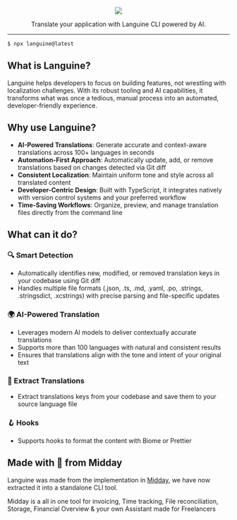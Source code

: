 <p align="center">
  <img src="https://github.com/midday-ai/languine/blob/main/apps/web/src/app/%5Blocale%5D/opengraph-image.png" />
</p>

<p align="center">
  Translate your application with Languine CLI powered by AI.
</p>

---

```bash
$ npx languine@latest
```

## What is Languine?

Languine helps developers to focus on building features, not wrestling with
localization challenges. With its robust tooling and AI capabilities, it
transforms what was once a tedious, manual process into an automated,
developer-friendly experience.

## Why use Languine?

- **AI-Powered Translations**: Generate accurate and context-aware translations
  across 100+ languages in seconds
- **Automation-First Approach**: Automatically update, add, or remove
  translations based on changes detected via Git diff
- **Consistent Localization**: Maintain uniform tone and style across all
  translated content
- **Developer-Centric Design**: Built with TypeScript, it integrates natively
  with version control systems and your preferred workflow
- **Time-Saving Workflows**: Organize, preview, and manage translation files
  directly from the command line

## What can it do?

### 🔍 Smart Detection

- Automatically identifies new, modified, or removed translation keys in your
  codebase using Git diff
- Handles multiple file formats (.json, .ts, .md, .yaml, .po, .strings, .stringsdict, .xcstrings) with precise parsing and
  file-specific updates

### 🌍 AI-Powered Translation

- Leverages modern AI models to deliver contextually accurate translations
- Supports more than 100 languages with natural and consistent results
- Ensures that translations align with the tone and intent of your original text

### 🔑 Extract Translations

- Extract translations keys from your codebase and save them to your source
  language file

### 🪝 Hooks

- Supports hooks to format the content with Biome or Prettier

## Made with 🤍 from Midday

Languine was made from the implementation in [Midday](https://midday.ai), we
have now extracted it into a standalone CLI tool.

Midday is a all in one tool for invoicing, Time tracking, File reconciliation,
Storage, Financial Overview & your own Assistant made for Freelancers
